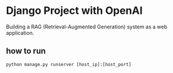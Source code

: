 # Django Project with OpenAI

Building a RAG (Retrieval-Augmented Generation) system as a web application.

## how to run

```
python manage.py runserver [host_ip]:[host_port]
```